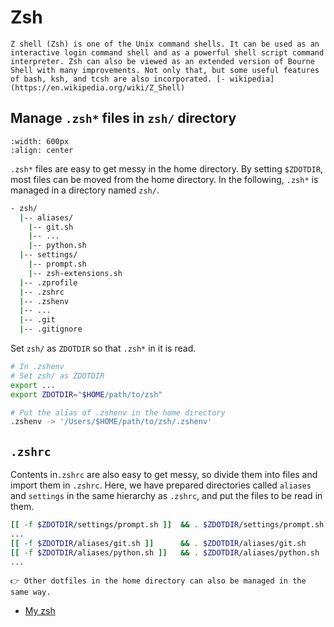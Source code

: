 # Zsh

```{admonition} Zsh
Z shell (Zsh) is one of the Unix command shells. It can be used as an interactive login command shell and as a powerful shell script command interpreter. Zsh can also be viewed as an extended version of Bourne Shell with many improvements. Not only that, but some useful features of bash, ksh, and tcsh are also incorporated. [- wikipedia](https://en.wikipedia.org/wiki/Z_Shell)
```

## Manage `.zsh*` files in `zsh/` directory
```{image} img/zsh.png
:width: 600px
:align: center
```

`.zsh*` files are easy to get messy in the home directory. By setting `$ZDOTDIR`, most files can be moved from the home directory. In the following, `.zsh*` is managed in a directory named `zsh/`.

```bash
- zsh/
  |-- aliases/
	|-- git.sh
	|-- ...
	|-- python.sh
  |-- settings/
	|-- prompt.sh
	|-- zsh-extensions.sh
  |-- .zprofile
  |-- .zshrc
  |-- .zshenv
  |-- ...
  |-- .git
  |-- .gitignore
```

Set `zsh/` as `ZDOTDIR` so that `.zsh*` in it is read.

```bash
# In .zshenv
# Set zsh/ as ZDOTDIR
export ...
export ZDOTDIR="$HOME/path/to/zsh"
```

```bash
# Put the alias of .zshenv in the home directory
.zshenv -> '/Users/$HOME/path/to/zsh/.zshenv'
```

## `.zshrc`

Contents in`.zshrc` are also easy to get messy, so divide them into files and import them in `.zshrc`. Here, we have prepared directories called `aliases` and `settings` in the same hierarchy as `.zshrc`, and put the files to be read in them.

```bash
[[ -f $ZDOTDIR/settings/prompt.sh ]]  && . $ZDOTDIR/settings/prompt.sh
...
[[ -f $ZDOTDIR/aliases/git.sh ]]      && . $ZDOTDIR/aliases/git.sh
[[ -f $ZDOTDIR/aliases/python.sh ]]   && . $ZDOTDIR/aliases/python.sh
...
```

```{hint}
👉 Other dotfiles in the home directory can also be managed in the same way.
```


- [My zsh](https://github.com/kkensuke/dotfiles/zsh)